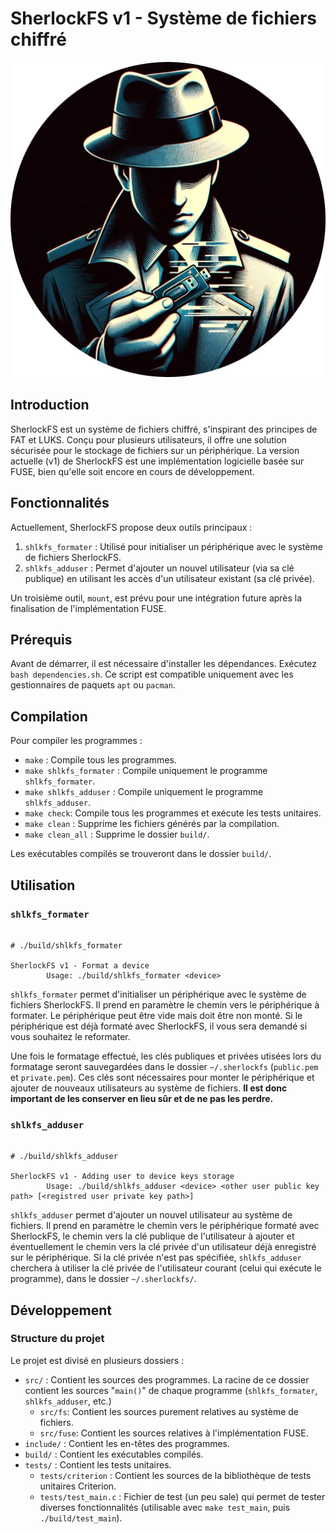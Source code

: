 # SherlockFS v1 - Système de fichiers chiffré

![SherlockFS logo](images/SherlockFS_logo.png)

## Introduction

SherlockFS est un système de fichiers chiffré, s'inspirant des principes de FAT et LUKS. Conçu pour plusieurs utilisateurs, il offre une solution sécurisée pour le stockage de fichiers sur un périphérique. La version actuelle (v1) de SherlockFS est une implémentation logicielle basée sur FUSE, bien qu'elle soit encore en cours de développement.

## Fonctionnalités

Actuellement, SherlockFS propose deux outils principaux :

1. `shlkfs_formater` : Utilisé pour initialiser un périphérique avec le système de fichiers SherlockFS.
2. `shlkfs_adduser` : Permet d'ajouter un nouvel utilisateur (via sa clé publique) en utilisant les accès d'un utilisateur existant (sa clé privée).

Un troisième outil, `mount`, est prévu pour une intégration future après la finalisation de l'implémentation FUSE.

## Prérequis

Avant de démarrer, il est nécessaire d'installer les dépendances. Exécutez `bash dependencies.sh`. Ce script est compatible uniquement avec les gestionnaires de paquets `apt` ou `pacman`.

## Compilation

Pour compiler les programmes :

- `make` : Compile tous les programmes.
- `make shlkfs_formater` : Compile uniquement le programme `shlkfs_formater`.
- `make shlkfs_adduser` : Compile uniquement le programme `shlkfs_adduser`.
- `make check`: Compile tous les programmes et exécute les tests unitaires.
- `make clean` : Supprime les fichiers générés par la compilation.
- `make clean_all` : Supprime le dossier `build/`.

Les exécutables compilés se trouveront dans le dossier `build/`.

## Utilisation

### `shlkfs_formater`

```shell

# ./build/shlkfs_formater

SherlockFS v1 - Format a device
        Usage: ./build/shlkfs_formater <device>
```

`shlkfs_formater` permet d'initialiser un périphérique avec le système de fichiers SherlockFS. Il prend en paramètre le chemin vers le périphérique à formater. Le périphérique peut être vide mais doit être non monté. Si le périphérique est déjà formaté avec SherlockFS, il vous sera demandé si vous souhaitez le reformater.

Une fois le formatage effectué, les clés publiques et privées utisées lors du formatage seront sauvegardées dans le dossier `~/.sherlockfs` (`public.pem` et `private.pem`). Ces clés sont nécessaires pour monter le périphérique et ajouter de nouveaux utilisateurs au système de fichiers. **Il est donc important de les conserver en lieu sûr et de ne pas les perdre.**

### `shlkfs_adduser`

```shell

# ./build/shlkfs_adduser

SherlockFS v1 - Adding user to device keys storage
        Usage: ./build/shlkfs_adduser <device> <other user public key path> [<registred user private key path>]
```

`shlkfs_adduser` permet d'ajouter un nouvel utilisateur au système de fichiers. Il prend en paramètre le chemin vers le périphérique formaté avec SherlockFS, le chemin vers la clé publique de l'utilisateur à ajouter et éventuellement le chemin vers la clé privée d'un utilisateur déjà enregistré sur le périphérique. Si la clé privée n'est pas spécifiée, `shlkfs_adduser` cherchera à utiliser la clé privée de l'utilisateur courant (celui qui exécute le programme), dans le dossier `~/.sherlockfs/`.

## Développement

### Structure du projet

Le projet est divisé en plusieurs dossiers :

- `src/` : Contient les sources des programmes. La racine de ce dossier contient les sources "`main()`" de chaque programme (`shlkfs_formater`, `shlkfs_adduser`, etc.)
  - `src/fs`: Contient les sources purement relatives au système de fichiers.
  - `src/fuse`: Contient les sources relatives à l'implémentation FUSE.
- `include/` : Contient les en-têtes des programmes.
- `build/` : Contient les exécutables compilés.
- `tests/` : Contient les tests unitaires.
  - `tests/criterion` : Contient les sources de la bibliothèque de tests unitaires Criterion.
  - `tests/test_main.c` : Fichier de test (un peu sale) qui permet de tester diverses fonctionnalités (utilisable avec `make test_main`, puis `./build/test_main`).
